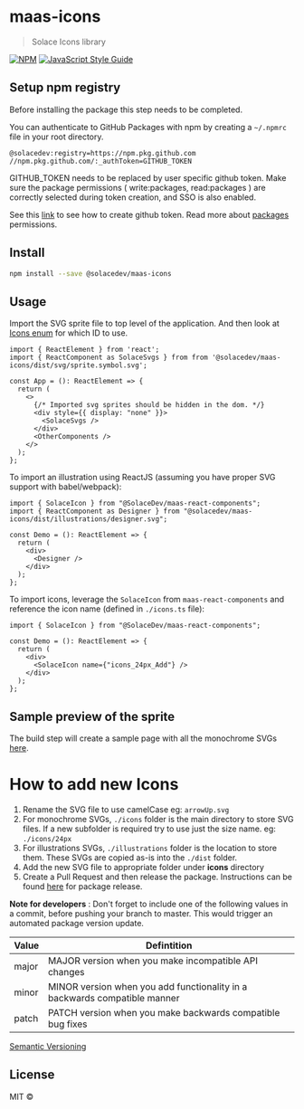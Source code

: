# maas-icons

> Solace Icons library

[![NPM](https://img.shields.io/npm/v/maas-icons.svg)](https://www.npmjs.com/package/maas-icons) [![JavaScript Style Guide](https://img.shields.io/badge/code_style-standard-brightgreen.svg)](https://standardjs.com)

## Setup npm registry

Before installing the package this step needs to be completed.

You can authenticate to GitHub Packages with npm by creating a `~/.npmrc` file in your root directory.

```
@solacedev:registry=https://npm.pkg.github.com
//npm.pkg.github.com/:_authToken=GITHUB_TOKEN
```

GITHUB_TOKEN needs to be replaced by user specific github token. Make sure the package permissions ( write:packages, read:packages ) are correctly selected during token creation, and SSO is also enabled.

See this [link](https://docs.github.com/en/github/authenticating-to-github/keeping-your-account-and-data-secure/creating-a-personal-access-token) to see how to create github token. Read more about [packages](https://docs.github.com/en/packages/learn-github-packages/about-permissions-for-github-packages) permissions.

## Install

```bash
npm install --save @solacedev/maas-icons
```

## Usage

Import the SVG sprite file to top level of the application. And then look at [Icons enum](./src/icons.ts) for which ID to use.

```tsx
import { ReactElement } from 'react';
import { ReactComponent as SolaceSvgs } from from '@solacedev/maas-icons/dist/svg/sprite.symbol.svg';

const App = (): ReactElement => {
  return (
    <>
      {/* Imported svg sprites should be hidden in the dom. */}
      <div style={{ display: "none" }}>
        <SolaceSvgs />
      </div>
      <OtherComponents />
    </>
  );
};
```

To import an illustration using ReactJS (assuming you have proper SVG support with babel/webpack):

```tsx
import { SolaceIcon } from "@SolaceDev/maas-react-components";
import { ReactComponent as Designer } from "@solacedev/maas-icons/dist/illustrations/designer.svg";

const Demo = (): ReactElement => {
  return (
    <div>
      <Designer />
    </div>
  );
};
```

To import icons, leverage the `SolaceIcon` from `maas-react-components` and reference the icon name (defined in `./icons.ts` file):

```tsx
import { SolaceIcon } from "@SolaceDev/maas-react-components";

const Demo = (): ReactElement => {
  return (
    <div>
      <SolaceIcon name={"icons_24px_Add"} />
    </div>
  );
};
```

## Sample preview of the sprite

The build step will create a sample page with all the monochrome SVGs [here](./dist/index.html).

# How to add new Icons

1. Rename the SVG file to use camelCase eg: `arrowUp.svg`
2. For monochrome SVGs, `./icons` folder is the main directory to store SVG files. If a new subfolder is required try to use just the size name. eg: `./icons/24px`
3. For illustrations SVGs, `./illustrations` folder is the location to store them. These SVGs are copied as-is into the `./dist` folder.
4. Add the new SVG file to appropriate folder under **icons** directory
5. Create a Pull Request and then release the package. Instructions can be found [here](https://docs.github.com/en/repositories/releasing-projects-on-github/managing-releases-in-a-repository#creating-a-release) for package release.

**Note for developers** : Don't forget to include one of the following values in a commit, before pushing your branch to master. This would trigger an automated package version update.

| Value | Defintition                                                               |
| ----- | ------------------------------------------------------------------------- |
| major | MAJOR version when you make incompatible API changes                      |
| minor | MINOR version when you add functionality in a backwards compatible manner |
| patch | PATCH version when you make backwards compatible bug fixes                |

[Semantic Versioning](https://semver.org/)

## License

MIT © [](https://github.com/)
